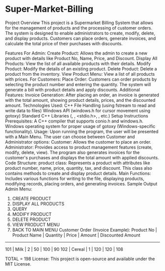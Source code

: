 # Super-Market-Billing
Project Overview
This project is a Supermarket Billing System that allows for the management of products and the processing of customer orders. The system is designed to enable administrators to create, modify, delete, and display products. Customers can place orders, generate invoices, and calculate the total price of their purchases with discounts.

Features
For Admin:
Create Product: Allows the admin to create a new product with details like Product No, Name, Price, and Discount.
Display All Products: View the list of all available products with their details.
Modify Product: Modify the details of an existing product.
Delete Product: Delete a product from the inventory.
View Product Menu: View a list of all products with prices.
For Customers:
Place Order: Customers can order products by selecting the product number and entering the quantity. The system will generate a bill with product details and apply discounts.
Additional Features:
Invoice Generation: After placing an order, an invoice is generated with the total amount, showing product details, prices, and the discounted amount.
Technologies Used:
C++
File Handling (using fstream to read and write data to files)
Windows API (windows.h for cursor movement using gotoxy)
Standard C++ Libraries (<iostream>, <fstream>, <stdio.h>, <cstdlib>, etc.)
Setup Instructions
Prerequisites:
A C++ compiler that supports conio.h and windows.h.
Windows operating system for proper usage of gotoxy (Windows-specific functionality).
Usage:
Upon running the program, the user will be presented with a Main Menu.
The user can choose between Customer and Administrator options:
Customer: Allows the customer to place an order.
Administrator: Provides access to product management features (create, modify, delete, view).
The program also generates invoices for the customer's purchases and displays the total amount with applied discounts.
Code Structure:
product class: Represents a product with attributes like product number, name, price, quantity, tax, and discount. This class also contains methods to create and display product details.
Main Functions: Includes various functions for writing to the file, displaying products, modifying records, placing orders, and generating invoices.
Sample Output
Admin Menu:
1. CREATE PRODUCT
2. DISPLAY ALL PRODUCTS
3. QUERY
4. MODIFY PRODUCT
5. DELETE PRODUCT
6. VIEW PRODUCT MENU
7. BACK TO MAIN MENU
Customer Order (Invoice Example):
Product No | Product Name | Quantity | Price | Amount | Discounted Amount
----------------------------------------------------------------------
101        | Milk         | 2        | 50    | 100    | 90
102        | Cereal       | 1        | 120   | 120    | 108

TOTAL = 198
License:
This project is open-source and available under the MIT License.
